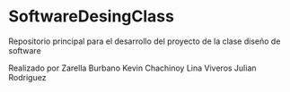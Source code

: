 # SoftwareDesingClass
Repositorio principal para el desarrollo del proyecto de la clase diseño de software

Realizado por
Zarella Burbano
Kevin Chachinoy
Lina Viveros
Julian Rodriguez 
